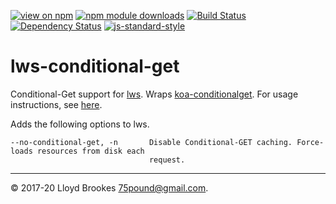 [![view on npm](https://img.shields.io/npm/v/lws-conditional-get.svg)](https://www.npmjs.org/package/lws-conditional-get)
[![npm module downloads](https://img.shields.io/npm/dt/lws-conditional-get.svg)](https://www.npmjs.org/package/lws-conditional-get)
[![Build Status](https://travis-ci.org/lwsjs/conditional-get.svg?branch=master)](https://travis-ci.org/lwsjs/conditional-get)
[![Dependency Status](https://badgen.net/david/dep/lwsjs/conditional-get)](https://david-dm.org/lwsjs/conditional-get)
[![js-standard-style](https://img.shields.io/badge/code%20style-standard-brightgreen.svg)](https://github.com/feross/standard)

# lws-conditional-get

Conditional-Get support for [lws](https://github.com/lwsjs/lws). Wraps [koa-conditionalget](https://github.com/koajs/conditional-get). For usage instructions, see [here](https://github.com/lwsjs/local-web-server/wiki/How-to-use-HTTP-Conditional-Requests).

Adds the following options to lws.

```
--no-conditional-get, -n       Disable Conditional-GET caching. Force-loads resources from disk each
                               request.
```

* * *

&copy; 2017-20 Lloyd Brookes <75pound@gmail.com>.
